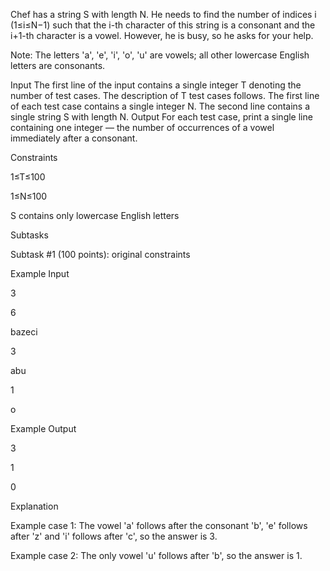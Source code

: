 Chef has a string S with length N. He needs to find the number of indices i (1≤i≤N−1) such that the i-th character of this string is a consonant and the i+1-th character is a vowel. However, he is busy, so he asks for your help.

Note: The letters 'a', 'e', 'i', 'o', 'u' are vowels; all other lowercase English letters are consonants.

Input
The first line of the input contains a single integer T denoting the number of test cases. The description of T test cases follows.
The first line of each test case contains a single integer N.
The second line contains a single string S with length N.
Output
For each test case, print a single line containing one integer ― the number of occurrences of a vowel immediately after a consonant.

Constraints

1≤T≤100

1≤N≤100

S contains only lowercase English letters

Subtasks

Subtask #1 (100 points): original constraints

Example Input

3

6

bazeci

3

abu

1

o

Example Output

3

1

0

Explanation

Example case 1: The vowel 'a' follows after the consonant 'b', 'e' follows after 'z' and 'i' follows after 'c', so the answer is 3.

Example case 2: The only vowel 'u' follows after 'b', so the answer is 1.
